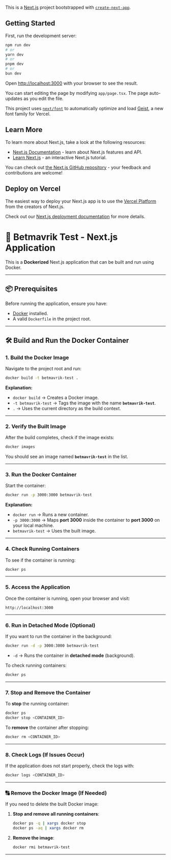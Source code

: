 This is a [Next.js](https://nextjs.org) project bootstrapped with [`create-next-app`](https://nextjs.org/docs/app/api-reference/cli/create-next-app).

## Getting Started

First, run the development server:

```bash
npm run dev
# or
yarn dev
# or
pnpm dev
# or
bun dev
```

Open [http://localhost:3000](http://localhost:3000) with your browser to see the result.

You can start editing the page by modifying `app/page.tsx`. The page auto-updates as you edit the file.

This project uses [`next/font`](https://nextjs.org/docs/app/building-your-application/optimizing/fonts) to automatically optimize and load [Geist](https://vercel.com/font), a new font family for Vercel.

## Learn More

To learn more about Next.js, take a look at the following resources:

- [Next.js Documentation](https://nextjs.org/docs) - learn about Next.js features and API.
- [Learn Next.js](https://nextjs.org/learn) - an interactive Next.js tutorial.

You can check out [the Next.js GitHub repository](https://github.com/vercel/next.js) - your feedback and contributions are welcome!

## Deploy on Vercel

The easiest way to deploy your Next.js app is to use the [Vercel Platform](https://vercel.com/new?utm_medium=default-template&filter=next.js&utm_source=create-next-app&utm_campaign=create-next-app-readme) from the creators of Next.js.

Check out our [Next.js deployment documentation](https://nextjs.org/docs/app/building-your-application/deploying) for more details.

# 🚀 Betmavrik Test - Next.js Application

This is a **Dockerized** Next.js application that can be built and run using Docker.

---

## 📦 Prerequisites

Before running the application, ensure you have:

- [Docker](https://www.docker.com/get-started) installed.
- A valid `Dockerfile` in the project root.

---

## 🛠 Build and Run the Docker Container

### **1. Build the Docker Image**

Navigate to the project root and run:

```sh
docker build -t betmavrik-test .
```

**Explanation:**

- `docker build` → Creates a Docker image.
- `-t betmavrik-test` → Tags the image with the name **`betmavrik-test`**.
- `.` → Uses the current directory as the build context.

---

### **2. Verify the Built Image**

After the build completes, check if the image exists:

```sh
docker images
```

You should see an image named **`betmavrik-test`** in the list.

---

### **3. Run the Docker Container**

Start the container:

```sh
docker run -p 3000:3000 betmavrik-test
```

**Explanation:**

- `docker run` → Runs a new container.
- `-p 3000:3000` → Maps **port 3000** inside the container to **port 3000** on your local machine.
- `betmavrik-test` → Uses the built image.

---

### **4. Check Running Containers**

To see if the container is running:

```sh
docker ps
```

---

### **5. Access the Application**

Once the container is running, open your browser and visit:

```
http://localhost:3000
```

---

### **6. Run in Detached Mode (Optional)**

If you want to run the container in the background:

```sh
docker run -d -p 3000:3000 betmavrik-test
```

- `-d` → Runs the container in **detached mode** (background).

To check running containers:

```sh
docker ps
```

---

### **7. Stop and Remove the Container**

To **stop** the running container:

```sh
docker ps
docker stop <CONTAINER_ID>
```

To **remove** the container after stopping:

```sh
docker rm <CONTAINER_ID>
```

---

### **8. Check Logs (If Issues Occur)**

If the application does not start properly, check the logs with:

```sh
docker logs <CONTAINER_ID>
```

---

### **🔠 Remove the Docker Image (If Needed)**

If you need to delete the built Docker image:

1. **Stop and remove all running containers**:

   ```sh
   docker ps -q | xargs docker stop
   docker ps -aq | xargs docker rm
   ```

2. **Remove the image**:
   ```sh
   docker rmi betmavrik-test
   ```

---
